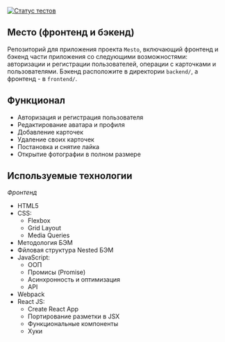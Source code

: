 [![Статус тестов](../../actions/workflows/tests.yml/badge.svg)](../../actions/workflows/tests.yml)

## Место (фронтенд и бэкенд)

Репозиторий для приложения проекта `Mesto`, включающий фронтенд и бэкенд части приложения со следующими возможностями: авторизации и регистрации пользователей, операции с карточками и пользователями. Бэкенд расположите в директории `backend/`, а фронтенд - в `frontend/`. 

## Функционал

- Авторизация и регистрация пользователя
- Редактирование аватара и профиля
- Добавление карточек
- Удаление своих карточек
- Постановка и снятие лайка
- Открытие фотографии в полном размере

## Используемые технологии

*Фронтенд*

- HTML5
- CSS:
    - Flexbox
    - Grid Layout
    - Media Queries
- Методология БЭМ
- Фйловая структура Nested БЭМ
- JavaScript:
    - ООП
    - Промисы (Promise)
    - Асинхронность и оптимизация
    - API
- Webpack
- React JS:
    - Create React App
    - Портирование разметки в JSX
    - Функциональные компоненты
    - Хуки


  
<!-- Пожалуйста, прикрепите в это описание ссылку на сайт, размещенный на Яндекс.Облаке.

Адрес репозитория: https://github.com/mariakezhun/react-mesto-api-full-gha -->

<!-- ## Ссылки на проект

IP 158.160.116.213

Frontend https://mkezhun.nomoredomains.xyz

Backend https://mkezhun.back.nomoredomains.xyz -->
